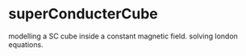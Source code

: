 # superConducterCube
modelling a SC cube inside a constant magnetic field. solving london equations.
